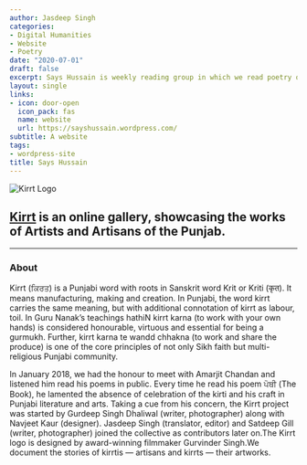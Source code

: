 ```yaml
---
author: Jasdeep Singh
categories:
- Digital Humanities
- Website
- Poetry
date: "2020-07-01"
draft: false
excerpt: Says Hussain is weekly reading group in which we read poetry of sixteenth century Punjabi poet Madho Lal Shah Hussain.
layout: single
links:
- icon: door-open
  icon_pack: fas
  name: website
  url: https://sayshussain.wordpress.com/
subtitle: A website
tags:
- wordpress-site
title: Says Hussain 
---
```


![Kirrt Logo](kirrt-logo.jpg)

## [Kirrt](https://kirrt.org) is an online gallery, showcasing the works of Artists and Artisans of the Punjab.

---

### About

Kirrt (ਕਿਰਤ) is a Punjabi word with roots in Sanskrit word Krit or Kriti (कृत). It means manufacturing, making and creation. In Punjabi, the word kirrt carries the same meaning, but with additional connotation of kirrt as labour, toil. In Guru Nanak’s teachings hathiN kirrt karna (to work with your own hands) is considered honourable, virtuous and essential for being a gurmukh. Further, kirrt karna te wandd chhakna (to work and share the produce) is one of the core principles of not only Sikh faith but multi-religious Punjabi community.

In January 2018, we had the honour to meet with Amarjit Chandan and listened him read his poems in public. Every time he read his poem ਪੋਥੀ (The Book), he lamented the absence of celebration of the kirti and his craft in Punjabi literature and arts. Taking a cue from his concern, the Kirrt project was started by Gurdeep Singh Dhaliwal (writer, photographer) along with Navjeet Kaur (designer). Jasdeep Singh (translator, editor) and Satdeep Gill (writer, photographer) joined the collective as contributors later on.The Kirrt logo is designed by award-winning filmmaker Gurvinder Singh.We document the stories of kirrtis — artisans and kirrts — their artworks.
